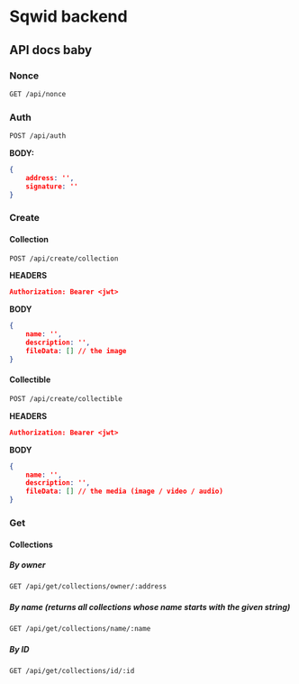 # Sqwid backend

## API docs baby

### Nonce
```sh
GET /api/nonce
```

### Auth
```sh
POST /api/auth
```
**BODY:**
```json
{
    address: '',
    signature: ''
}
```


### Create
#### Collection
```sh
POST /api/create/collection
```
**HEADERS**
```json
Authorization: Bearer <jwt>
```
**BODY**
```json
{
    name: '',
    description: '',
    fileData: [] // the image
}
```

#### Collectible
```sh
POST /api/create/collectible
```
**HEADERS**
```json
Authorization: Bearer <jwt>
```
**BODY**
```json
{
    name: '',
    description: '',
    fileData: [] // the media (image / video / audio)
}
```

### Get

#### Collections

##### By owner
```sh
GET /api/get/collections/owner/:address
```

##### By name (returns all collections whose name starts with the given string)
```sh
GET /api/get/collections/name/:name
```


##### By ID
```sh
GET /api/get/collections/id/:id
```